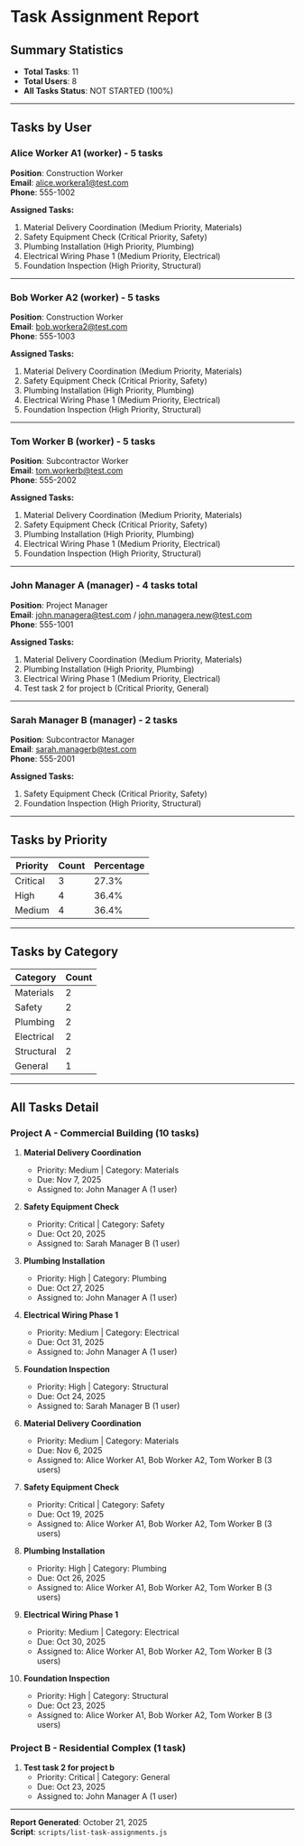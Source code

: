 # Task Assignment Report

## Summary Statistics
- **Total Tasks**: 11
- **Total Users**: 8
- **All Tasks Status**: NOT STARTED (100%)

---

## Tasks by User

### Alice Worker A1 (worker) - 5 tasks
**Position**: Construction Worker  
**Email**: alice.workera1@test.com  
**Phone**: 555-1002

**Assigned Tasks:**
1. Material Delivery Coordination (Medium Priority, Materials)
2. Safety Equipment Check (Critical Priority, Safety)
3. Plumbing Installation (High Priority, Plumbing)
4. Electrical Wiring Phase 1 (Medium Priority, Electrical)
5. Foundation Inspection (High Priority, Structural)

---

### Bob Worker A2 (worker) - 5 tasks
**Position**: Construction Worker  
**Email**: bob.workera2@test.com  
**Phone**: 555-1003

**Assigned Tasks:**
1. Material Delivery Coordination (Medium Priority, Materials)
2. Safety Equipment Check (Critical Priority, Safety)
3. Plumbing Installation (High Priority, Plumbing)
4. Electrical Wiring Phase 1 (Medium Priority, Electrical)
5. Foundation Inspection (High Priority, Structural)

---

### Tom Worker B (worker) - 5 tasks
**Position**: Subcontractor Worker  
**Email**: tom.workerb@test.com  
**Phone**: 555-2002

**Assigned Tasks:**
1. Material Delivery Coordination (Medium Priority, Materials)
2. Safety Equipment Check (Critical Priority, Safety)
3. Plumbing Installation (High Priority, Plumbing)
4. Electrical Wiring Phase 1 (Medium Priority, Electrical)
5. Foundation Inspection (High Priority, Structural)

---

### John Manager A (manager) - 4 tasks total
**Position**: Project Manager  
**Email**: john.managera@test.com / john.managera.new@test.com  
**Phone**: 555-1001

**Assigned Tasks:**
1. Material Delivery Coordination (Medium Priority, Materials)
2. Plumbing Installation (High Priority, Plumbing)
3. Electrical Wiring Phase 1 (Medium Priority, Electrical)
4. Test task 2 for project b (Critical Priority, General)

---

### Sarah Manager B (manager) - 2 tasks
**Position**: Subcontractor Manager  
**Email**: sarah.managerb@test.com  
**Phone**: 555-2001

**Assigned Tasks:**
1. Safety Equipment Check (Critical Priority, Safety)
2. Foundation Inspection (High Priority, Structural)

---

## Tasks by Priority

| Priority | Count | Percentage |
|----------|-------|------------|
| Critical | 3 | 27.3% |
| High | 4 | 36.4% |
| Medium | 4 | 36.4% |

---

## Tasks by Category

| Category | Count |
|----------|-------|
| Materials | 2 |
| Safety | 2 |
| Plumbing | 2 |
| Electrical | 2 |
| Structural | 2 |
| General | 1 |

---

## All Tasks Detail

### Project A - Commercial Building (10 tasks)

1. **Material Delivery Coordination**
   - Priority: Medium | Category: Materials
   - Due: Nov 7, 2025
   - Assigned to: John Manager A (1 user)

2. **Safety Equipment Check**
   - Priority: Critical | Category: Safety
   - Due: Oct 20, 2025
   - Assigned to: Sarah Manager B (1 user)

3. **Plumbing Installation**
   - Priority: High | Category: Plumbing
   - Due: Oct 27, 2025
   - Assigned to: John Manager A (1 user)

4. **Electrical Wiring Phase 1**
   - Priority: Medium | Category: Electrical
   - Due: Oct 31, 2025
   - Assigned to: John Manager A (1 user)

5. **Foundation Inspection**
   - Priority: High | Category: Structural
   - Due: Oct 24, 2025
   - Assigned to: Sarah Manager B (1 user)

6. **Material Delivery Coordination**
   - Priority: Medium | Category: Materials
   - Due: Nov 6, 2025
   - Assigned to: Alice Worker A1, Bob Worker A2, Tom Worker B (3 users)

7. **Safety Equipment Check**
   - Priority: Critical | Category: Safety
   - Due: Oct 19, 2025
   - Assigned to: Alice Worker A1, Bob Worker A2, Tom Worker B (3 users)

8. **Plumbing Installation**
   - Priority: High | Category: Plumbing
   - Due: Oct 26, 2025
   - Assigned to: Alice Worker A1, Bob Worker A2, Tom Worker B (3 users)

9. **Electrical Wiring Phase 1**
   - Priority: Medium | Category: Electrical
   - Due: Oct 30, 2025
   - Assigned to: Alice Worker A1, Bob Worker A2, Tom Worker B (3 users)

10. **Foundation Inspection**
    - Priority: High | Category: Structural
    - Due: Oct 23, 2025
    - Assigned to: Alice Worker A1, Bob Worker A2, Tom Worker B (3 users)

### Project B - Residential Complex (1 task)

1. **Test task 2 for project b**
   - Priority: Critical | Category: General
   - Due: Oct 23, 2025
   - Assigned to: John Manager A (1 user)

---

**Report Generated**: October 21, 2025  
**Script**: `scripts/list-task-assignments.js`

